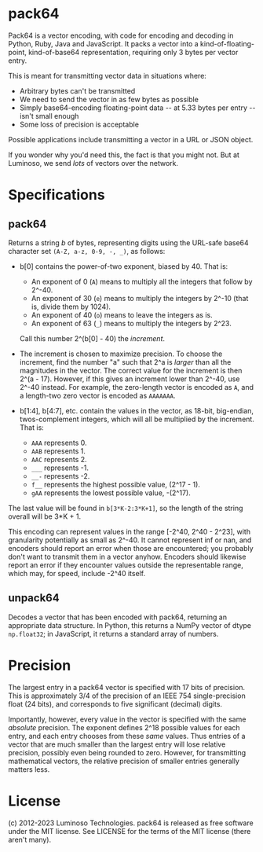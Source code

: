 pack64
======
Pack64 is a vector encoding, with code for encoding and decoding in Python,
Ruby, Java and JavaScript.  It packs a vector into a kind-of-floating-point,
kind-of-base64 representation, requiring only 3 bytes per vector entry.

This is meant for transmitting vector data in situations where:

* Arbitrary bytes can't be transmitted
* We need to send the vector in as few bytes as possible
* Simply base64-encoding floating-point data -- at 5.33 bytes per entry --
  isn't small enough
* Some loss of precision is acceptable

Possible applications include transmitting a vector in a URL or JSON object.

If you wonder why you'd need this, the fact is that you might not.  But at
Luminoso, we send *lots* of vectors over the network.


Specifications
==============

pack64
------
Returns a string *b* of bytes, representing digits using the URL-safe base64
character set `(A-Z, a-z, 0-9, -, _)`, as follows:

* b[0] contains the power-of-two exponent, biased by 40.  That is:

    - An exponent of 0 (`A`) means to multiply all the integers that follow by
      2^-40.
    - An exponent of 30 (`e`) means to multiply the integers by 2^-10 (that is,
      divide them by 1024).
    - An exponent of 40 (`o`) means to leave the integers as is.
    - An exponent of 63 (`_`) means to multiply the integers by 2^23.

  Call this number 2^(b[0] - 40) the *increment*.

* The increment is chosen to maximize precision. To choose the increment, find
  the number "a" such that 2^a is *larger* than all the magnitudes in the
  vector.  The correct value for the increment is then 2^(a - 17).  However, if
  this gives an increment lower than 2^-40, use 2^-40 instead.  For example,
  the zero-length vector is encoded as `A`, and a length-two zero vector is
  encoded as `AAAAAAA`.

* b[1:4], b[4:7], etc. contain the values in the vector, as 18-bit,
  big-endian, twos-complement integers, which will all be multiplied by
  the increment. That is:

    - `AAA` represents 0.
    - `AAB` represents 1.
    - `AAC` represents 2.
    - `___` represents -1.
    - `__-` represents -2.
    - `f__` represents the highest possible value, (2^17 - 1).
    - `gAA` represents the lowest possible value, -(2^17).

The last value will be found in `b[3*K-2:3*K+1]`, so the length of the string
overall will be 3*K + 1.

This encoding can represent values in the range [-2^40, 2^40 - 2^23], with
granularity potentially as small as 2^-40.  It cannot represent inf or nan, and
encoders should report an error when those are encountered; you probably don't
want to transmit them in a vector anyhow.  Encoders should likewise report an
error if they encounter values outside the representable range, which may, for
speed, include -2^40 itself.

unpack64
--------
Decodes a vector that has been encoded with pack64, returning an appropriate
data structure.  In Python, this returns a NumPy vector of dtype `np.float32`;
in JavaScript, it returns a standard array of numbers.


Precision
=========

The largest entry in a pack64 vector is specified with 17 bits of precision.
This is approximately 3/4 of the precision of an IEEE 754 single-precision
float (24 bits), and corresponds to five significant (decimal) digits.

Importantly, however, every value in the vector is specified with the same
*absolute* precision.  The exponent defines 2^18 possible values for each
entry, and each entry chooses from these *same* values.  Thus entries of a
vector that are much smaller than the largest entry will lose relative
precision, possibly even being rounded to zero.  However, for transmitting
mathematical vectors, the relative precision of smaller entries generally
matters less.


License
=======
(c) 2012-2023 Luminoso Technologies.  pack64 is released as free software under
the MIT license.  See LICENSE for the terms of the MIT license (there aren't
many).
